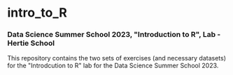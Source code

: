 # intro_to_R

### Data Science Summer School 2023, "Introduction to R", Lab - Hertie School

This repository contains the two sets of exercises (and necessary datasets) for the "Introdcution to R" lab for the Data Science Summer School 2023. 

